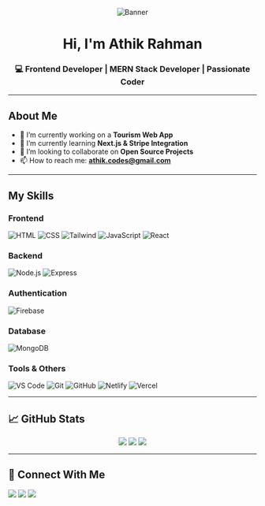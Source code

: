 <!-- Banner Image -->
<p align="center">
  <img src="https://i.ibb.co/wnzJQQ5/Purple-and-Pink-Minimalist-Front-End-Developer-Linked-In-Banner-1.png" alt="Banner" />
</p>


<h1 align="center">Hi, I'm Athik Rahman</h1>
<h3 align="center">💻 Frontend Developer | MERN Stack Developer | Passionate Coder</h3>

---

##  About Me

- 🔭 I’m currently working on a **Tourism Web App**
- 🌱 I’m currently learning **Next.js & Stripe Integration**
- 👯 I’m looking to collaborate on **Open Source Projects**
- 📫 How to reach me: **athik.codes@gmail.com**

---

##  My Skills

###  Frontend
![HTML](https://img.shields.io/badge/-HTML-E34F26?logo=html5&logoColor=white)
![CSS](https://img.shields.io/badge/-CSS-1572B6?logo=css3)
![Tailwind](https://img.shields.io/badge/-TailwindCSS-38B2AC?logo=tailwind-css)
![JavaScript](https://img.shields.io/badge/-JavaScript-F7DF1E?logo=javascript&logoColor=black)
![React](https://img.shields.io/badge/-React-61DAFB?logo=react)

###  Backend
![Node.js](https://img.shields.io/badge/-Node.js-339933?logo=node.js&logoColor=white)
![Express](https://img.shields.io/badge/-Express.js-000000?logo=express)

###  Authentication
![Firebase](https://img.shields.io/badge/-Firebase-FFCA28?logo=firebase)

###  Database
![MongoDB](https://img.shields.io/badge/-MongoDB-47A248?logo=mongodb)

###  Tools & Others
![VS Code](https://img.shields.io/badge/-VSCode-007ACC?logo=visual-studio-code)
![Git](https://img.shields.io/badge/-Git-F05032?logo=git)
![GitHub](https://img.shields.io/badge/-GitHub-181717?logo=github)
![Netlify](https://img.shields.io/badge/-Netlify-00C7B7?logo=netlify)
![Vercel](https://img.shields.io/badge/-Vercel-000000?logo=vercel)

---

## 📈 GitHub Stats

<p align="center">
  <img src="https://github-readme-stats.vercel.app/api?username=athikcodes&show_icons=true&theme=react" />
  <img src="https://github-readme-stats.vercel.app/api/top-langs/?username=athikcodes&layout=compact&theme=react" />
  <img src="https://github-readme-streak-stats.herokuapp.com?user=athikcodes&theme=react" />
</p>

---

## 🔗 Connect With Me

<p align="left">
  <a href="https://www.linkedin.com/in/athik-rahman/" target="blank"><img src="https://img.shields.io/badge/-LinkedIn-blue?logo=linkedin&style=flat" /></a>
  <a href="mailto:athik.codes@gmail.com"><img src="https://img.shields.io/badge/-Gmail-D14836?logo=gmail&logoColor=white" /></a>
  <a href="https://github.com/athikcodes"><img src="https://img.shields.io/badge/-GitHub-000?logo=github" /></a>
</p>

